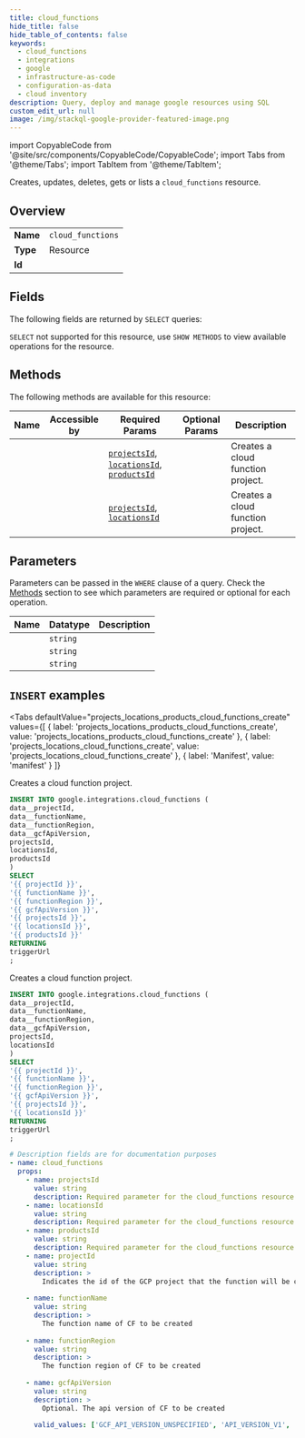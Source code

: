 ```yaml
--- 
title: cloud_functions
hide_title: false
hide_table_of_contents: false
keywords:
  - cloud_functions
  - integrations
  - google
  - infrastructure-as-code
  - configuration-as-data
  - cloud inventory
description: Query, deploy and manage google resources using SQL
custom_edit_url: null
image: /img/stackql-google-provider-featured-image.png
---
```


import CopyableCode from '@site/src/components/CopyableCode/CopyableCode';
import Tabs from '@theme/Tabs';
import TabItem from '@theme/TabItem';

Creates, updates, deletes, gets or lists a <code>cloud_functions</code> resource.

## Overview
<table><tbody>
<tr><td><b>Name</b></td><td><code>cloud_functions</code></td></tr>
<tr><td><b>Type</b></td><td>Resource</td></tr>
<tr><td><b>Id</b></td><td><CopyableCode code="google.integrations.cloud_functions" /></td></tr>
</tbody></table>

## Fields

The following fields are returned by `SELECT` queries:

`SELECT` not supported for this resource, use `SHOW METHODS` to view available operations for the resource.


## Methods

The following methods are available for this resource:

<table>
<thead>
    <tr>
    <th>Name</th>
    <th>Accessible by</th>
    <th>Required Params</th>
    <th>Optional Params</th>
    <th>Description</th>
    </tr>
</thead>
<tbody>
<tr>
    <td><a href="#projects_locations_products_cloud_functions_create"><CopyableCode code="projects_locations_products_cloud_functions_create" /></a></td>
    <td><CopyableCode code="insert" /></td>
    <td><a href="#parameter-projectsId"><code>projectsId</code></a>, <a href="#parameter-locationsId"><code>locationsId</code></a>, <a href="#parameter-productsId"><code>productsId</code></a></td>
    <td></td>
    <td>Creates a cloud function project.</td>
</tr>
<tr>
    <td><a href="#projects_locations_cloud_functions_create"><CopyableCode code="projects_locations_cloud_functions_create" /></a></td>
    <td><CopyableCode code="insert" /></td>
    <td><a href="#parameter-projectsId"><code>projectsId</code></a>, <a href="#parameter-locationsId"><code>locationsId</code></a></td>
    <td></td>
    <td>Creates a cloud function project.</td>
</tr>
</tbody>
</table>

## Parameters

Parameters can be passed in the `WHERE` clause of a query. Check the [Methods](#methods) section to see which parameters are required or optional for each operation.

<table>
<thead>
    <tr>
    <th>Name</th>
    <th>Datatype</th>
    <th>Description</th>
    </tr>
</thead>
<tbody>
<tr id="parameter-locationsId">
    <td><CopyableCode code="locationsId" /></td>
    <td><code>string</code></td>
    <td></td>
</tr>
<tr id="parameter-productsId">
    <td><CopyableCode code="productsId" /></td>
    <td><code>string</code></td>
    <td></td>
</tr>
<tr id="parameter-projectsId">
    <td><CopyableCode code="projectsId" /></td>
    <td><code>string</code></td>
    <td></td>
</tr>
</tbody>
</table>

## `INSERT` examples

<Tabs
    defaultValue="projects_locations_products_cloud_functions_create"
    values={[
        { label: 'projects_locations_products_cloud_functions_create', value: 'projects_locations_products_cloud_functions_create' },
        { label: 'projects_locations_cloud_functions_create', value: 'projects_locations_cloud_functions_create' },
        { label: 'Manifest', value: 'manifest' }
    ]}
>
<TabItem value="projects_locations_products_cloud_functions_create">

Creates a cloud function project.

```sql
INSERT INTO google.integrations.cloud_functions (
data__projectId,
data__functionName,
data__functionRegion,
data__gcfApiVersion,
projectsId,
locationsId,
productsId
)
SELECT 
'{{ projectId }}',
'{{ functionName }}',
'{{ functionRegion }}',
'{{ gcfApiVersion }}',
'{{ projectsId }}',
'{{ locationsId }}',
'{{ productsId }}'
RETURNING
triggerUrl
;
```
</TabItem>
<TabItem value="projects_locations_cloud_functions_create">

Creates a cloud function project.

```sql
INSERT INTO google.integrations.cloud_functions (
data__projectId,
data__functionName,
data__functionRegion,
data__gcfApiVersion,
projectsId,
locationsId
)
SELECT 
'{{ projectId }}',
'{{ functionName }}',
'{{ functionRegion }}',
'{{ gcfApiVersion }}',
'{{ projectsId }}',
'{{ locationsId }}'
RETURNING
triggerUrl
;
```
</TabItem>
<TabItem value="manifest">

```yaml
# Description fields are for documentation purposes
- name: cloud_functions
  props:
    - name: projectsId
      value: string
      description: Required parameter for the cloud_functions resource.
    - name: locationsId
      value: string
      description: Required parameter for the cloud_functions resource.
    - name: productsId
      value: string
      description: Required parameter for the cloud_functions resource.
    - name: projectId
      value: string
      description: >
        Indicates the id of the GCP project that the function will be created in.
        
    - name: functionName
      value: string
      description: >
        The function name of CF to be created
        
    - name: functionRegion
      value: string
      description: >
        The function region of CF to be created
        
    - name: gcfApiVersion
      value: string
      description: >
        Optional. The api version of CF to be created
        
      valid_values: ['GCF_API_VERSION_UNSPECIFIED', 'API_VERSION_V1', 'API_VERSION_V2']
```
</TabItem>
</Tabs>
